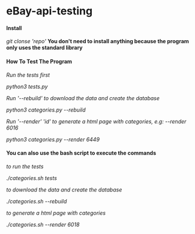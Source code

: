 # eBay-api-testing

#### Install
*git clonse 'repo'*
**You don't need to install anything because the program only uses the standard library**

#### How To Test The Program

*Run the tests first*

*python3 tests.py*

*Run '--rebuild' to download the data and create the database*

*python3 categories.py --rebuild*

*Run '--render' 'id' to generate a html page with categories, e.g: --render 6016*

*python3 categories.py --render 6449*

#### You can also use the bash script to execute the commands

*to run the tests*

*./categories.sh tests*

*to download the data and create the database*

*./categories.sh --rebuild*

*to generate a html page with categories*

*./categories.sh --render 6018*
